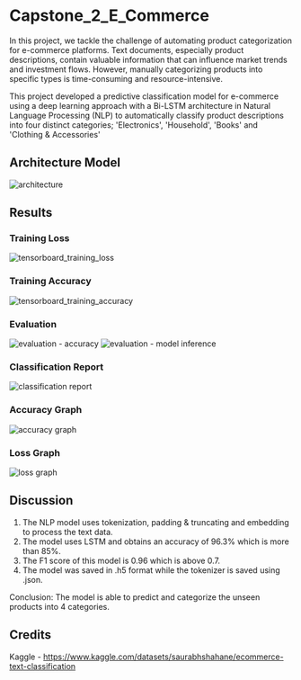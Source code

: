 # Capstone_2_E_Commerce
In this project, we tackle the challenge of automating product categorization for e-commerce platforms. Text documents, especially product descriptions, contain valuable information that can influence market trends and investment flows. However, manually categorizing products into specific types is time-consuming and resource-intensive.

This project developed a predictive classification model for e-commerce using a deep learning approach with a Bi-LSTM architecture in Natural Language Processing (NLP) to automatically classify product descriptions into four distinct categories; 'Electronics', 'Household', 'Books' and 'Clothing & Accessories'

## Architecture Model 
![architecture](https://github.com/user-attachments/assets/2e292baa-68f8-47b9-9385-5a3773cb4764)

## Results
### Training Loss
![tensorboard_training_loss](https://github.com/user-attachments/assets/f0483d8b-839d-421b-a4d2-e97bf34d2561)
### Training Accuracy
![tensorboard_training_accuracy](https://github.com/user-attachments/assets/8c89f75b-af74-4ba5-be71-1c94688fef27)
### Evaluation
![evaluation - accuracy](https://github.com/user-attachments/assets/899c027b-cf1f-4f91-8a33-08e4b200ab4f)
![evaluation - model inference](https://github.com/user-attachments/assets/97c08b56-9123-4f46-afa6-8442570c1fe6)
### Classification Report
![classification report](https://github.com/user-attachments/assets/fd8ad3b0-7bfb-4ee3-ab4d-4ed8e4e7abac)
### Accuracy Graph
![accuracy graph](https://github.com/user-attachments/assets/bd593dbd-abf7-41e8-b2fd-9a122b72fe10)
### Loss Graph
![loss graph](https://github.com/user-attachments/assets/9cde74a2-2be3-4ecc-946b-adfe2c0040b8)

## Discussion
1) The NLP model uses tokenization, padding & truncating and embedding to process the text data. 
2) The model uses LSTM and obtains an accuracy of 96.3% which is more than 85%.
3) The F1 score of this model is 0.96 which is above 0.7.  
4) The model was saved in .h5 format while the tokenizer is saved using .json.

Conclusion: The model is able to predict and categorize the unseen products into 4 categories.
## Credits
Kaggle - https://www.kaggle.com/datasets/saurabhshahane/ecommerce-text-classification



